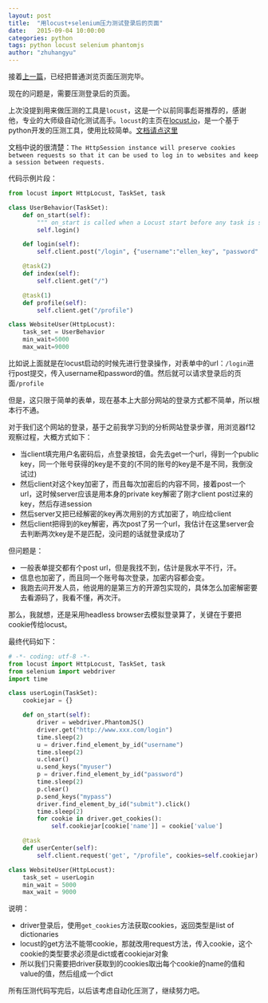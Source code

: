 ```yaml
---
layout: post
title:  "用locust+selenium压力测试登录后的页面"
date:   2015-09-04 10:00:00
categories: python
tags: python locust selenium phantomjs
author: "zhuhangyu"
---
```


接着[上一篇](/mysql/last-query-cost)，已经把普通浏览页面压测完毕。

现在的问题是，需要压测登录后的页面。

上次没提到用来做压测的工具是`locust`，这是一个以前同事彪哥推荐的，感谢他，专业的大师级自动化测试高手。`locust`的主页在[locust.io](http://locust.io/)，是一个基于python开发的压测工具，使用比较简单。[文档请点这里](http://docs.locust.io/en/latest/quickstart.html)

文档中说的很清楚：`The HttpSession instance will preserve cookies between requests so that it can be used to log in to websites and keep a session between requests.`

代码示例片段：

```python
from locust import HttpLocust, TaskSet, task

class UserBehavior(TaskSet):
    def on_start(self):
        """ on_start is called when a Locust start before any task is scheduled """
        self.login()

    def login(self):
        self.client.post("/login", {"username":"ellen_key", "password":"education"})

    @task(2)
    def index(self):
        self.client.get("/")

    @task(1)
    def profile(self):
        self.client.get("/profile")

class WebsiteUser(HttpLocust):
    task_set = UserBehavior
    min_wait=5000
    max_wait=9000
```

比如说上面就是在locust启动的时候先进行登录操作，对表单中的url：`/login`进行post提交，传入username和password的值。然后就可以请求登录后的页面`/profile`

但是，这只限于简单的表单，现在基本上大部分网站的登录方式都不简单，所以根本行不通。

对于我们这个网站的登录，基于之前我学习到的分析网站登录步骤，用浏览器f12观察过程，大概方式如下：

* 当client填完用户名密码后，点登录按钮，会先去get一个url，得到一个public key，同一个账号获得的key是不变的(不同的账号的key是不是不同，我倒没试过)
* 然后client对这个key加密了，而且每次加密后的内容不同，接着post一个url，这时候server应该是用本身的private key解密了刚才client post过来的key，然后存进session
* 然后server又把已经解密的key再次用别的方式加密了，响应给client
* 然后client把得到的key解密，再次post了另一个url，我估计在这里server会去判断两次key是不是匹配，没问题的话就登录成功了


但问题是：

* 一般表单提交都有个post url，但是我找不到，估计是我水平不行，汗。
* 信息也加密了，而且同一个账号每次登录，加密内容都会变。
* 我跑去问开发人员，他说用的是第三方的开源包实现的，具体怎么加密解密要去看源码了，我看不懂，再次汗。

那么，我就想，还是采用headless browser去模拟登录算了，关键在于要把cookie传给locust。

最终代码如下：

```python
# -*- coding: utf-8 -*-
from locust import HttpLocust, TaskSet, task
from selenium import webdriver
import time

class userLogin(TaskSet):
    cookiejar = {}

    def on_start(self):
        driver = webdriver.PhantomJS()
        driver.get("http://www.xxx.com/login")
        time.sleep(2)
        u = driver.find_element_by_id("username")
        time.sleep(2)
        u.clear()
        u.send_keys("myuser")
        p = driver.find_element_by_id("password")
        time.sleep(2)
        p.clear()
        p.send_keys("mypass")
        driver.find_element_by_id("submit").click()
        time.sleep(2)
        for cookie in driver.get_cookies():
            self.cookiejar[cookie['name']] = cookie['value']

    @task
    def userCenter(self):
        self.client.request('get', "/profile", cookies=self.cookiejar)

class WebsiteUser(HttpLocust):
    task_set = userLogin
    min_wait = 5000
    max_wait = 9000
```

说明：

* driver登录后，使用`get_cookies`方法获取cookies，返回类型是list of dictionaries
* locust的get方法不能带cookie，那就改用request方法，传入cookie，这个cookie的类型要求必须是dict或者cookiejar对象
* 所以我们只需要把driver获取到的cookies取出每个cookie的name的值和value的值，然后组成一个dict

所有压测代码写完后，以后该考虑自动化压测了，继续努力吧。